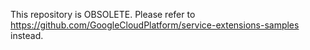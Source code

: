 This repository is OBSOLETE. Please refer to https://github.com/GoogleCloudPlatform/service-extensions-samples instead.
